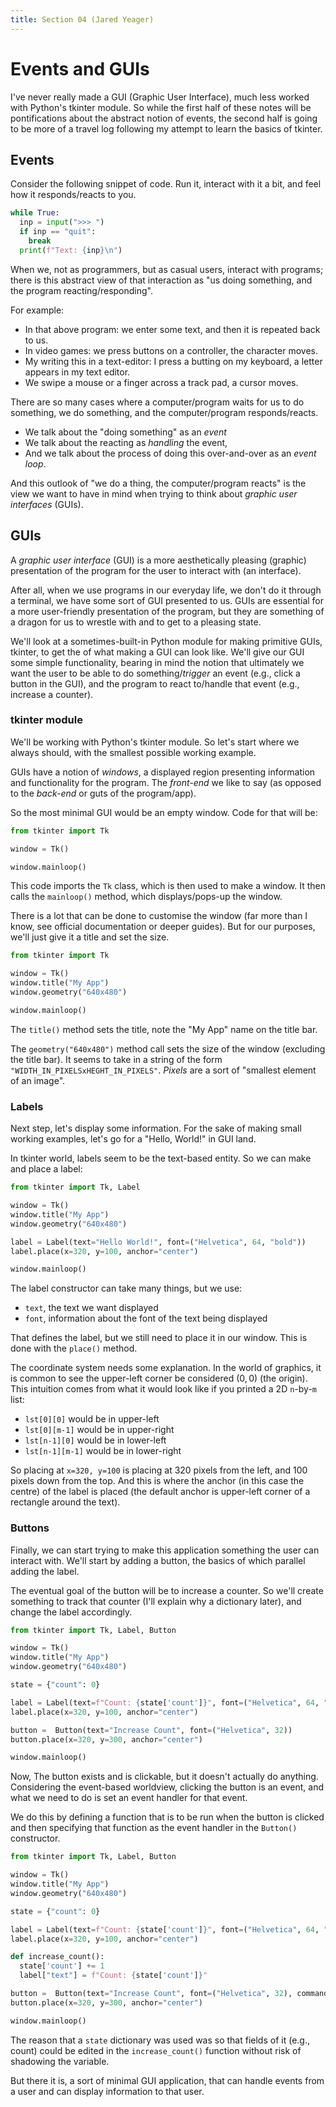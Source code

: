 ```yaml
---
title: Section 04 (Jared Yeager)
---
```


# Events and GUIs

I've never really made a GUI (Graphic User Interface),
much less worked with Python's tkinter module.
So while the first half of these notes will be pontifications about the
abstract notion of events, the second half is going to be more of a travel log
following my attempt to learn the basics of tkinter.

## Events

Consider the following snippet of code.
Run it, interact with it a bit, and feel how it responds/reacts to you.

```py
while True:
  inp = input(">>> ")
  if inp == "quit":
    break
  print(f"Text: {inp}\n")
```

When we, not as programmers, but as casual users, interact with programs;
there is this abstract view of that interaction as "us doing something,
and the program reacting/responding".

For example:
* In that above program: we enter some text, and then it is repeated back to us.
* In video games: we press buttons on a controller, the character moves.
* My writing this in a text-editor: I press a butting on my keyboard,
a letter appears in my text editor.
* We swipe a mouse or a finger across a track pad, a cursor moves.

There are so many cases where a computer/program waits for us to do something,
we do something, and the computer/program responds/reacts.
* We talk about the "doing something" as an *event*
* We talk about the reacting as *handling* the event,
* And we talk about the process of doing this over-and-over as an *event loop*.

And this outlook of "we do a thing, the computer/program reacts" is
the view we want to have in mind when trying to think about *graphic user interfaces*
(GUIs).

## GUIs

A *graphic user interface* (GUI) is a more aesthetically pleasing (graphic)
presentation of the program for the user to interact with (an interface).

After all, when we use programs in our everyday life, we don't do it through a terminal,
we have some sort of GUI presented to us.
GUIs are essential for a more user-friendly presentation of the program,
but they are something of a dragon for us to wrestle with and to get to a pleasing state.

We'll look at a sometimes-built-in Python module for making primitive GUIs,
tkinter, to get the of what making a GUI can look like.
We'll give our GUI some simple functionality,
bearing in mind the notion that ultimately we want
the user to be able to do something/*trigger* an event (e.g., click a button in the GUI),
and the program to react to/handle that event (e.g., increase a counter).

### tkinter module

We'll be working with Python's tkinter module.
So let's start where we always should, with the smallest possible working example.

GUIs have a notion of *windows*,
a displayed region presenting information and functionality for the program.
The *front-end* we like to say (as opposed to the *back-end* or guts of the program/app).

So the most minimal GUI would be an empty window. Code for that will be:

```py
from tkinter import Tk

window = Tk()

window.mainloop()
```

This code imports the `Tk` class, which is then used to make a window.
It then calls the `mainloop()` method, which displays/pops-up the window.

There is a lot that can be done to customise the window
(far more than I know, see official documentation or deeper guides).
But for our purposes, we'll just give it a title and set the size.

```py
from tkinter import Tk

window = Tk()
window.title("My App")
window.geometry("640x480")

window.mainloop()
```

The `title()` method sets the title, note the "My App" name on the title bar.

The `geometry("640x480")` method call sets the size of the window (excluding the title bar).
It seems to take in a string of the form `"WIDTH_IN_PIXELSxHEGHT_IN_PIXELS"`.
*Pixels* are a sort of "smallest element of an image".

### Labels

Next step, let's display some information.
For the sake of making small working examples, let's go for a "Hello, World!" in GUI land.

In tkinter world, labels seem to be the text-based entity. So we can make and place a label:

```py
from tkinter import Tk, Label

window = Tk()
window.title("My App")
window.geometry("640x480")

label = Label(text="Hello World!", font=("Helvetica", 64, "bold"))
label.place(x=320, y=100, anchor="center")

window.mainloop()
```

The label constructor can take many things, but we use:
* `text`, the text we want displayed
* `font`, information about the font of the text being displayed

That defines the label, but we still need to place it in our window.
This is done with the `place()` method.

The coordinate system needs some explanation.
In the world of graphics,
it is common to see the upper-left corner be considered $(0,0)$ (the origin).
This intuition comes from what it would look like if you printed a 2D `n`-by-`m` list:
* `lst[0][0]` would be in upper-left
* `lst[0][m-1]` would be in upper-right
* `lst[n-1][0]` would be in lower-left
* `lst[n-1][m-1]` would be in lower-right

So placing at `x=320, y=100` is placing at 320 pixels from the left,
and 100 pixels down from the top.
And this is where the anchor (in this case the centre) of the label is placed
(the default anchor is upper-left corner of a rectangle around the text).

### Buttons

Finally, we can start trying to make this application something the user can interact with.
We'll start by adding a button, the basics of which parallel adding the label.

The eventual goal of the button will be to increase a counter.
So we'll create something to track that counter (I'll explain why a dictionary later),
and change the label accordingly.

```py
from tkinter import Tk, Label, Button

window = Tk()
window.title("My App")
window.geometry("640x480")

state = {"count": 0}

label = Label(text=f"Count: {state['count']}", font=("Helvetica", 64, "bold"))
label.place(x=320, y=100, anchor="center")

button =  Button(text="Increase Count", font=("Helvetica", 32))
button.place(x=320, y=300, anchor="center")

window.mainloop()
```

Now, The button exists and is clickable, but it doesn't actually do anything.
Considering the event-based worldview, clicking the button is an event,
and what we need to do is set an event handler for that event.

We do this by defining a function that is to be run when the button is clicked and
then specifying that function as the event handler in the `Button()` constructor.

```py
from tkinter import Tk, Label, Button

window = Tk()
window.title("My App")
window.geometry("640x480")

state = {"count": 0}

label = Label(text=f"Count: {state['count']}", font=("Helvetica", 64, "bold"))
label.place(x=320, y=100, anchor="center")

def increase_count():
  state['count'] += 1
  label["text"] = f"Count: {state['count']}"

button =  Button(text="Increase Count", font=("Helvetica", 32), command=increase_count)
button.place(x=320, y=300, anchor="center")

window.mainloop()
```

The reason that a `state` dictionary was used was so that fields of it (e.g., count)
could be edited in the `increase_count()` function without risk of shadowing the variable.

But there it is, a sort of minimal GUI application, that can handle events from a user
and can display information to that user.
